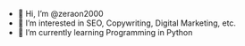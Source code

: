 - 👋 Hi, I’m @zeraon2000
- 👀 I’m interested in SEO, Copywriting, Digital Marketing, etc. 
- 🌱 I’m currently learning Programming in Python
<!---
zeraon2000/zeraon2000 is a ✨ special ✨ repository because its `README.md` (this file) appears on your GitHub profile.
You can click the Preview link to take a look at your changes.
--->
